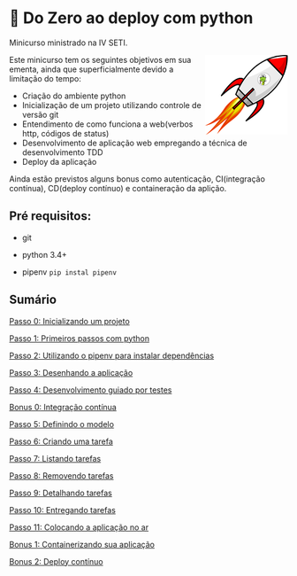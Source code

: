 # :rocket: Do Zero ao deploy com python

Minicurso ministrado na IV SETI.

<p align="center">
  <img style="float: right;" src="python_rocket.png" alt="Python in a rocket"/>
</p>

Este minicurso tem os seguintes objetivos em sua ementa, ainda que superficialmente devido a limitação do tempo:

- Criação do ambiente python
- Inicialização de um projeto utilizando controle de versão git
- Entendimento de como funciona a web(verbos http, códigos de status)
- Desenvolvimento de aplicação web empregando a técnica de desenvolvimento TDD
- Deploy da aplicação

Ainda estão previstos alguns bonus como autenticação, CI(integração contínua), CD(deploy contínuo) e containeração da aplição.


## Pré requisitos:

- git

- python 3.4+

- pipenv `pip instal pipenv`


## Sumário

[Passo 0: Inicializando um projeto](passo00.md)

[Passo 1: Primeiros passos com python](passo01.md)

[Passo 2: Utilizando o pipenv para instalar dependências](passo02.md)

[Passo 3: Desenhando a aplicação](passo03.md)

[Passo 4: Desenvolvimento guiado por testes](passo04.md)

[Bonus 0: Integração contínua](bonus00.md)

[Passo 5: Definindo o modelo](passo05.md)

[Passo 6: Criando uma tarefa](passo06.md)

[Passo 7: Listando tarefas](passo07.md)

[Passo 8: Removendo tarefas](passo08.md)

[Passo 9: Detalhando tarefas](passo09.md)

[Passo 10: Entregando tarefas](passo10.md)

[Passo 11: Colocando a aplicação no ar](passo11.md)

[Bonus 1: Containerizando sua aplicação](bonus01.md)

[Bonus 2: Deploy contínuo](bonus02.md)
